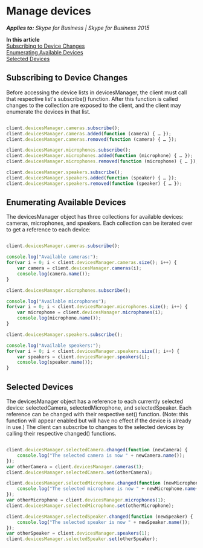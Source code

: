 
# Manage devices


 _**Applies to:** Skype for Business | Skype for Business 2015_

 **In this article**<br/>
[Subscribing to Device Changes](#sectionSection0)<br/>
[Enumerating Available Devices](#sectionSection1)<br/>
[Selected Devices](#sectionSection2)



## Subscribing to Device Changes
<a name="sectionSection0"> </a>

Before accessing the device lists in devicesManager, the client must call that respective list's subscribe() function. After this function is called changes to the collection are exposed to the client, and the client may enumerate the devices in that list.


```js

client.devicesManager.cameras.subscribe();
client.devicesManager.cameras.added(function (camera) { … });
client.devicesManager.cameras.removed(function (camera) { … });

client.devicesManager.microphones.subscribe();
client.devicesManager.microphones.added(function (microphone) { … });
client.devicesManager.microphones.removed(function (microphone) { … });

client.devicesManager.speakers.subscribe();
client.devicesManager.speakers.added(function (speaker) { … });
client.devicesManager.speakers.removed(function (speaker) { … });

```


## Enumerating Available Devices
<a name="sectionSection1"> </a>

The devicesManager object has three collections for available devices: cameras, microphones, and speakers. Each collection can be iterated over to get a reference to each device:


```js

client.devicesManager.cameras.subscribe();

console.log("Available cameras:");
for(var i = 0; i < client.devicesManager.cameras.size(); i++) {
	var camera = client.devicesManager.cameras(i);
	console.log(camera.name());
}

client.devicesManager.microphones.subscribe();

console.log("Available microphones");
for(var i = 0; i < client.devicesManager.microphones.size(); i++) {
	var microphone = client.devicesManager.microphones(i);
	console.log(microphone.name());
}

client.devicesManager.speakers.subscribe();

console.log("Available speakers:");
for(var i = 0; i < client.devicesManager.speakers.size(); i++) {
	var speakers = client.devicesManager.speakers(i);
	console.log(speaker.name());
}

```


## Selected Devices
<a name="sectionSection2"> </a>

The devicesManager object has a reference to each currently selected device: selectedCamera, selectedMicrophone, and selectedSpeaker. Each reference can be changed with their respective set() function. (Note: this function will appear enabled but will have no effect if the device is already in use.) The client can subscribe to changes to the selected devices by calling their respective changed() functions.


```js

client.devicesManager.selectedCamera.changed(function (newCamera) {
	console.log("The selected camera is now " + newCamera.name());
});
var otherCamera = client.devicesManager.cameras(1);
client.devicesManager.selectedCamera.set(otherCamera);

client.devicesManager.selectedMicrophone.changed(function (newMicrophone) {
	console.log("The selected microphone is now " + newMicrophone.name());
});
var otherMicrophone = client.devicesManager.microphones(1);
client.devicesManager.selectedMicrophone.set(otherMicrophone);

client.devicesManager.selectedSpeaker.changed(function (newSpeaker) {
	console.log("The selected speaker is now " + newSpeaker.name());
});
var otherSpeaker = client.devicesManager.speakers(1);
client.devicesManager.selectedSpeaker.set(otherSpeaker);

```

